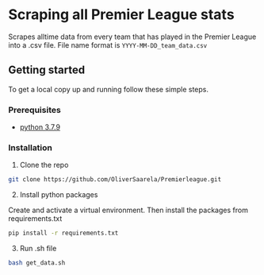 # Scraping all Premier League stats

Scrapes alltime data from every team that has played in the Premier League into a .csv file. File name format is `YYYY-MM-DD_team_data.csv`

## Getting started

To get a local copy up and running follow these simple steps.

### Prerequisites

* [python 3.7.9](https://www.python.org/)

### Installation

1. Clone the repo 

```sh
git clone https://github.com/OliverSaarela/Premierleague.git
```

2. Install python packages

Create and activate a virtual environment. Then install the packages from requirements.txt

```sh
pip install -r requirements.txt
```

3. Run .sh file

```sh
bash get_data.sh
```